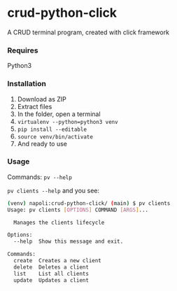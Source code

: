 # crud-python-click
A CRUD terminal program, created with click framework

### Requires
Python3

### Installation
1. Download as ZIP
2. Extract files
3. In the folder, open a terminal
4. `virtualenv --python=python3 venv`
5. `pip install --editable`
6. `source venv/bin/activate`
7. And ready to use

### Usage
Commands:
`pv --help`

`pv clients --help` and you see:
```bash
(venv) napoli:crud-python-click/ (main) $ pv clients
Usage: pv clients [OPTIONS] COMMAND [ARGS]...

  Manages the clients lifecycle

Options:
  --help  Show this message and exit.

Commands:
  create  Creates a new client
  delete  Deletes a client
  list    List all clients
  update  Updates a client

```

